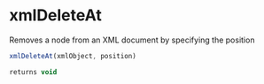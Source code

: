 # xmlDeleteAt

Removes a node from an XML document by specifying the position

```javascript
xmlDeleteAt(xmlObject, position)
```

```javascript
returns void
```
